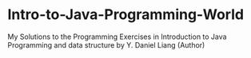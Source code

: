 # Intro-to-Java-Programming-World
My Solutions to the Programming Exercises in Introduction to Java Programming and data structure by Y. Daniel Liang (Author)
